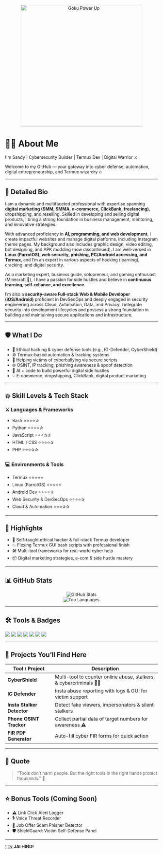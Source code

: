 <p align="center">
  <img src="https://media.giphy.com/media/xT0xeJpnrWC4XWblEk/giphy.gif" alt="Goku Power Up" width="400"/>
</p>

# 👨‍💻 About Me

I'm Sandy | Cybersecurity Builder | Termux Dev | Digital Warrior ⚔️

Welcome to my GitHub — your gateway into cyber defense, automation, digital entrepreneurship, and Termux wizardry 🔥

---

## 🧬 Detailed Bio

I am a dynamic and multifaceted professional with expertise spanning **digital marketing (SMM, SMMA, e-commerce, ClickBank, freelancing)**, dropshipping, and reselling. Skilled in developing and selling digital products, I bring a strong foundation in business management, mentoring, and innovative strategies.

With advanced proficiency in **AI, programming, and web development**, I create impactful websites and manage digital platforms, including Instagram theme pages. My background also includes graphic design, video editing, bot designing, and APK modding (now discontinued). I am well-versed in **Linux (ParrotOS), web security, phishing, PC/Android accessing, and Termux**, and I’m an expert in various aspects of hacking (learning), cracking, and digital security.

As a marketing expert, business guide, solopreneur, and gaming enthusiast (Minecraft 🥰), I have a passion for side hustles and believe in **continuous learning, self-reliance, and excellence**.

I’m also a **security-aware Full-stack Web & Mobile Developer (iOS/Android)** proficient in DevSecOps and deeply engaged in security engineering across Cloud, Automation, Data, and Privacy. I integrate security into development lifecycles and possess a strong foundation in building and maintaining secure applications and infrastructure.

---

## 🛡️ What I Do

- 🔐 Ethical hacking & cyber defense tools (e.g., IG-Defender, CyberShield)
- ⚙️ Termux-based automation & tracking systems
- 📱 Helping victims of cyberbullying via secure scripts
- 🌐 OSINT, IP tracking, phishing awareness & spoof detection
- 🧠 AI + code to build powerful digital side hustles
- 💡 E-commerce, dropshipping, ClickBank, digital product marketing

---

## 💥 Skill Levels & Tech Stack

### ⚔️ Languages & Frameworks

- Bash ⭐⭐⭐⭐✰
- Python ⭐⭐⭐⭐✰
- JavaScript ⭐⭐⭐✰✰
- HTML / CSS ⭐⭐⭐⭐✰
- PHP ⭐⭐⭐✰✰

### 💻 Environments & Tools

- Termux ⭐⭐⭐⭐⭐
- Linux (ParrotOS) ⭐⭐⭐⭐⭐
- Android Dev ⭐⭐⭐⭐✰
- Web Security & DevSecOps ⭐⭐⭐⭐✰
- Cloud & Automation ⭐⭐⭐✰✰

---

## 🚀 Highlights

- 🧠 Self-taught ethical hacker & full-stack Termux developer
- 💥 Flexing Termux GUI bash scripts with professional finish
- 🛠️ Multi-tool frameworks for real-world cyber help
- 📦 Digital marketing strategies, e-com & side hustle mastery

---

## 📊 GitHub Stats

<p align="center">
  <img src="https://github-readme-stats.vercel.app/api?username=coderwizy&show_icons=true&theme=radical" alt="GitHub Stats"/>
  <br>
  <img src="https://github-readme-stats.vercel.app/api/top-langs/?username=coderwizy&layout=compact&theme=radical" alt="Top Languages"/>
</p>

---

## 🛠️ Tools & Badges

<p>
  <img src="https://img.shields.io/badge/Linux-FCC624?style=flat&logo=linux&logoColor=black"/>
  <img src="https://img.shields.io/badge/Bash-4EAA25?style=flat&logo=gnubash&logoColor=white"/>
  <img src="https://img.shields.io/badge/Python-3776AB?style=flat&logo=python&logoColor=white"/>
  <img src="https://img.shields.io/badge/Termux-000000?style=flat&logo=termux&logoColor=white"/>
  <img src="https://img.shields.io/badge/ParrotOS-0084FF?style=flat&logo=linux&logoColor=white"/>
  <img src="https://img.shields.io/badge/DevSecOps-blueviolet?style=flat"/>
  <img src="https://img.shields.io/badge/AI-Automation-orange"/>
</p>

---

## 🧰 Projects You’ll Find Here

| Tool / Project            | Description                                                         |
|---------------------------|---------------------------------------------------------------------|
| **CyberShield**           | Multi-tool to counter online abuse, stalkers & cybercriminals 👨‍💻 |
| **IG Defender**           | Insta abuse reporting with logs & GUI for victim support           |
| **Insta Stalker Detector**| Detect fake viewers, impersonators & silent stalkers               |
| **Phone OSINT Tracker**   | Collect partial data of target numbers for awareness ⚠️         |
| **FIR PDF Generator**     | Auto-fill cyber FIR forms for quick action                        |

---

## 📌 Quote

> "Tools don’t harm people. But the right tools in the right hands protect thousands." 💙

---

## ⭐ Bonus Tools (Coming Soon)

- ⚠️ Link Click Alert Logger
- 🎙️ Voice Threat Recorder
- 💼 Job Offer Scam Phisher Detector
- 🛡️ ShieldGuard: Victim Self-Defense Panel

---

🇮🇳 **JAI HIND!**

